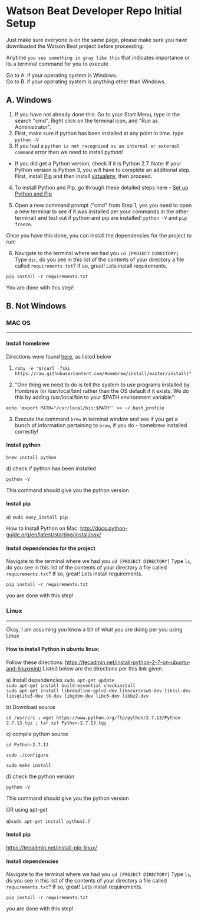 Watson Beat Developer Repo Initial Setup
========================================

Just make sure everyone is on the same page, please make sure you have downloaded the Watson Beat project before proceeding.

Anytime `you see something in gray like this` that indicates importance or its a terminal command for you to execute

Go to A. if your operating system is Windows.
<br>
Go to B. if your operating system is anything other than Windows.

## A. Windows

1. If you have not already done this: Go to your Start Menu, type in the search "cmd". Right click on the terminal icon, and "Run as Administrator". 
2. First, make sure if python has been installed at any point in time. type ```python -V```
3. If you had a ```python is not recognized as an internal or external command``` error then we need to install python!

* If you did get a Python version, check if it is Python 2.7. Note: If your Python version is Python 3, you will have to complete an additional step. First, install [Pip](https://bootstrap.pypa.io/get-pip.py) and then install [virtualenv](https://fernandofreitasalves.com/virtualenv-tutorial-for-beginners-windows/), then proceed.

4. To install Python and Pip, go through these detailed steps here - [Set up Python and Pip](https://github.com/BurntSushi/nfldb/wiki/Python-&-pip-Windows-installation)

5. Open a new command prompt ("cmd" from Step 1, yes you need to open a new terminal to see if it was installed per your commands in the other terminal) and test out if python and pip are installed! ```python -V``` and ```pip freeze```. 

Once you have this done, you can install the dependencies for the project to run!

6. Navigate to the terminal where we had you `cd [PROJECT DIRECTORY]`
Type `dir`, do you see in this list of the contents of your directory a file called `requirements.txt`?
If so, great! Lets install requirements.

`pip install -r requirements.txt`


You are done with this step! 


## B. Not Windows

### MAC OS
<hr>

#### Install homebrew

Directions were found [here](http://sourabhbajaj.com/mac-setup/Homebrew/README.html), as listed below

1. `ruby -e "$(curl -fsSL https://raw.githubusercontent.com/Homebrew/install/master/install)"`

2. "One thing we need to do is tell the system to use programs installed by Hombrew (in /usr/local/bin) rather than the OS default if it exists. We do this by adding /usr/local/bin to your $PATH environment variable":

`echo 'export PATH="/usr/local/bin:$PATH"' >> ~/.bash_profile`

3. Execute the command `brew` in terminal window and see if you get a bunch of information pertaining to `brew`, if you do - homebrew installed correctly!


#### Install python

`brew install python`

d) check if python has been installed

`python -V`

This command should give you the python version

#### Install pip

a) `sudo easy_install pip`

How to Install Python on Mac:
http://docs.python-guide.org/en/latest/starting/install/osx/

#### Install dependencies for the project

Navigate to the terminal where we had you `cd [PROJECT DIRECTORY]`
Type `ls`, do you see in this list of the contents of your directory a file called `requirements.txt`?
If so, great! Lets install requirements.

`pip install -r requirements.txt`

you are done with this step!

### Linux
<hr>

Okay, I am assuming you know a bit of what you are doing per you using Linux

#### How to install Python in ubuntu linux:

Follow these directions: https://tecadmin.net/install-python-2-7-on-ubuntu-and-linuxmint/
Listed below are the directions per this link given.

a) Install dependencies
`sudo apt-get update` 
<br>
`sudo apt-get install build-essential checkinstall`
<br>
`sudo apt-get install libreadline-gplv2-dev libncursesw5-dev libssl-dev libsqlite3-dev tk-dev libgdbm-dev libc6-dev libbz2-dev`

b) Download source

`cd /usr/src ; wget https://www.python.org/ftp/python/2.7.13/Python-2.7.13.tgz ; tar xzf Python-2.7.13.tgz`

c) compile python source

`cd Python-2.7.13`

`sudo ./configure`

`sudo make install`

d) check the python version

`python -V`

This command should give you the python version

OR using apt-get

a)`sudo apt-get install python2.7`

#### Install pip

https://tecadmin.net/install-pip-linux/

#### Install dependencies

Navigate to the terminal where we had you `cd [PROJECT DIRECTORY]`
Type `ls`, do you see in this list of the contents of your directory a file called `requirements.txt`?
If so, great! Lets install requirements.

`pip install -r requirements.txt`

you are done with this step!

